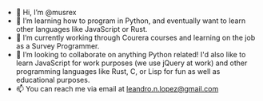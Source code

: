 - 👋 Hi, I’m @musrex
- 👀 I’m learning how to program in Python, and eventually want to learn other languages like JavaScript or Rust.
- 🌱 I’m currently working through Courera courses and learning on the job as a Survey Programmer. 
- 💞️ I’m looking to collaborate on anything Python related! I'd also like to learn JavaScript for work purposes (we use jQuery at work) and other programming languages like Rust, C, or Lisp for fun as well as educational purposes.
- 📫 You can reach me via email at leandro.n.lopez@gmail.com

<!---
musrex/musrex is a ✨ special ✨ repository because its `README.md` (this file) appears on your GitHub profile.
You can click the Preview link to take a look at your changes.
--->
